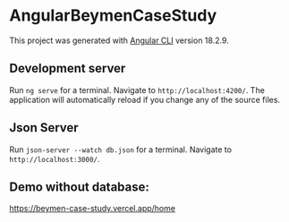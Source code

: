 # AngularBeymenCaseStudy

This project was generated with [Angular CLI](https://github.com/angular/angular-cli) version 18.2.9.

## Development server

Run `ng serve` for a terminal. Navigate to `http://localhost:4200/`. The application will automatically reload if you change any of the source files.

## Json Server
Run `json-server --watch db.json` for a terminal. Navigate to `http://localhost:3000/`.

## Demo without database:
https://beymen-case-study.vercel.app/home
